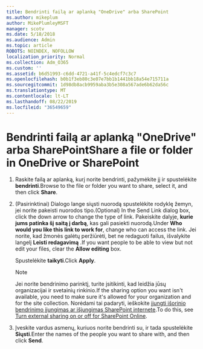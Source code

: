 ```yaml
---
title: Bendrinti failą ar aplanką "OneDrive" arba SharePoint
ms.author: mikeplum
author: MikePlumleyMSFT
manager: scotv
ms.date: 5/18/2018
ms.audience: Admin
ms.topic: article
ROBOTS: NOINDEX, NOFOLLOW
localization_priority: Normal
ms.collection: Adm_O365
ms.custom: ''
ms.assetid: b6d51993-c6dd-4721-a41f-5c4edcf7c3c7
ms.openlocfilehash: b0b1f3eb80c3e07e7bb1b1441bb18a54e715711a
ms.sourcegitcommit: 1d98db8acb9959aba3b5e308a567ade6b62da56c
ms.translationtype: MT
ms.contentlocale: lt-LT
ms.lasthandoff: 08/22/2019
ms.locfileid: "36549659"
---
```

# <a name="share-a-file-or-folder-in-onedrive-or-sharepoint"></a><span data-ttu-id="6db72-102">Bendrinti failą ar aplanką "OneDrive" arba SharePoint</span><span class="sxs-lookup"><span data-stu-id="6db72-102">Share a file or folder in OneDrive or SharePoint</span></span>

1. <span data-ttu-id="6db72-103">Raskite failą ar aplanką, kurį norite bendrinti, pažymėkite jį ir spustelėkite **bendrinti**.</span><span class="sxs-lookup"><span data-stu-id="6db72-103">Browse to the file or folder you want to share, select it, and then click **Share**.</span></span>
    
2. <span data-ttu-id="6db72-104">(Pasirinktinai) Dialogo lange siųsti nuorodą spustelėkite rodyklę žemyn, jei norite pakeisti nuorodos tipo.</span><span class="sxs-lookup"><span data-stu-id="6db72-104">(Optional) In the Send Link dialog box, click the down arrow to change the type of link.</span></span> <span data-ttu-id="6db72-105">Pakeiskite dalyje, **kurie jums patinka šį saitą į darbą**, kas gali pasiekti nuorodą.</span><span class="sxs-lookup"><span data-stu-id="6db72-105">Under **Who would you like this link to work for**, change who can access the link.</span></span> <span data-ttu-id="6db72-106">Jei norite, kad žmonės galėtų peržiūrėti, bet ne redaguoti failus, išvalykite langelį **Leisti redagavimą** .</span><span class="sxs-lookup"><span data-stu-id="6db72-106">If you want people to be able to view but not edit your files, clear the **Allow editing** box.</span></span> 
    
    <span data-ttu-id="6db72-107">Spustelėkite **taikyti**.</span><span class="sxs-lookup"><span data-stu-id="6db72-107">Click **Apply**.</span></span>
    
    > [!NOTE]
    > <span data-ttu-id="6db72-108">Jei norite bendrinimo parinktį, turite įsitikinti, kad leidžia jūsų organizacijai ir svetainių rinkinio.</span><span class="sxs-lookup"><span data-stu-id="6db72-108">If the sharing option you want isn't available, you need to make sure it's allowed for your organization and for the site collection.</span></span> <span data-ttu-id="6db72-109">Norėdami tai padaryti, ieškokite [įjungti išorinio bendrinimo įjungimas ar išjungimas SharePoint internete](https://go.microsoft.com/fwlink/?linkid=866426).</span><span class="sxs-lookup"><span data-stu-id="6db72-109">To do this, see [Turn external sharing on or off for SharePoint Online](https://go.microsoft.com/fwlink/?linkid=866426).</span></span> 
  
3. <span data-ttu-id="6db72-110">Įveskite vardus asmenų, kuriuos norite bendrinti su, ir tada spustelėkite **Siųsti**.</span><span class="sxs-lookup"><span data-stu-id="6db72-110">Enter the names of the people you want to share with, and then click **Send**.</span></span>
    

